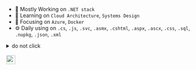 - 🔭 Mostly Working on `.NET stack` 
- 🌱       Learning on `Cloud Architecture`, `Systems Design`
- 👀       Focusing on `Azure`, `Docker`
- ⚙️    Daily using on `.cs`, `.js`, `.svc`, `.asmx`, `.cshtml`, `.aspx`, `.ascx`, `.css`, `.sql`, `.nupkg`, `.json`, `.xml`

<details><summary>do not click</summary>(╯°□°）╯︵ ┻━┻<br>(╯°□°）╯︵ ┻━┻<br>(╯°□°）╯︵ ┻━┻<br>(╯°□°）╯︵ ┻━┻<br>(╯°□°）╯︵ ┻━┻<br>(╯°□°）╯︵ ┻━┻<br>(╯°□°）╯︵ ┻━┻<br>(╯°□°）╯︵ ┻━┻<br>(╯°□°）╯︵ ┻━┻<br>(╯°□°）╯︵ ┻━┻<br>(╯°□°）╯︵ ┻━┻<br>(╯°□°）╯︵ ┻━┻<br>(╯°□°）╯︵ ┻━┻<br>(╯°□°）╯︵ ┻━┻<br>(╯°□°）╯︵ ┻━┻<br>(╯°□°）╯︵ ┻━┻<br>(╯°□°）╯︵ ┻━┻<br>(╯°□°）╯︵ ┻━┻<br>(╯°□°）╯︵ ┻━┻<br>(╯°□°）╯︵ ┻━┻<br>(╯°□°）╯︵ ┻━┻<br>(╯°□°）╯︵ ┻━┻<br>(╯°□°）╯︵ ┻━┻<br>(╯°□°）╯︵ ┻━┻<br>(╯°□°）╯︵ ┻━┻<br>(╯°□°）╯︵ ┻━┻<br>(╯°□°）╯︵ ┻━┻<br>(╯°□°）╯︵ ┻━┻<br>(╯°□°）╯︵ ┻━┻<br>(╯°□°）╯︵ ┻━┻<br>(╯°□°）╯︵ ┻━┻<br>(╯°□°）╯︵ ┻━┻<br>(╯°□°）╯︵ ┻━┻<br>(╯°□°）╯︵ ┻━┻<br>(╯°□°）╯︵ ┻━┻<br>(╯°□°）╯︵ ┻━┻<br>(╯°□°）╯︵ ┻━┻<br>(╯°□°）╯︵ ┻━┻<br>(╯°□°）╯︵ ┻━┻<br>(╯°□°）╯︵ ┻━┻<br>(╯°□°）╯︵ ┻━┻<br>(╯°□°）╯︵ ┻━┻<br>(╯°□°）╯︵ ┻━┻<br>(╯°□°）╯︵ ┻━┻<br>(╯°□°）╯︵ ┻━┻<br>(╯°□°）╯︵ ┻━┻<br>(╯°□°）╯︵ ┻━┻<br></details>
<br />

<a href="https://www.linkedin.com/in/srtcrn/">
  <img align="left" alt="sertaceren's LinkedIN" width="24px" src="https://raw.githubusercontent.com/peterthehan/peterthehan/master/assets/linkedin.svg" />
</a>
